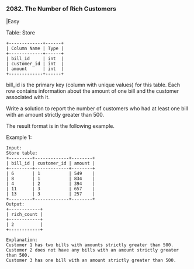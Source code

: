 ### 2082. The Number of Rich Customers
|Easy

Table: Store
```
+-------------+------+
| Column Name | Type |
+-------------+------+
| bill_id     | int  |
| customer_id | int  |
| amount      | int  |
+-------------+------+
```
bill_id is the primary key (column with unique values) for this table.
Each row contains information about the amount of one bill and the customer associated with it.
 

Write a solution to report the number of customers who had at least one bill with an amount strictly greater than 500.

The result format is in the following example.

 

Example 1:
```
Input: 
Store table:
+---------+-------------+--------+
| bill_id | customer_id | amount |
+---------+-------------+--------+
| 6       | 1           | 549    |
| 8       | 1           | 834    |
| 4       | 2           | 394    |
| 11      | 3           | 657    |
| 13      | 3           | 257    |
+---------+-------------+--------+
Output: 
+------------+
| rich_count |
+------------+
| 2          |
+------------+

Explanation: 
Customer 1 has two bills with amounts strictly greater than 500.
Customer 2 does not have any bills with an amount strictly greater than 500.
Customer 3 has one bill with an amount strictly greater than 500.
```